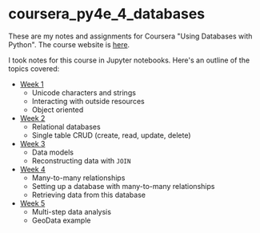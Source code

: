 # coursera_py4e_4_databases

These are my notes and assignments for Coursera "Using Databases with Python". The course website is [here](https://www.coursera.org/learn/python-databases).

I took notes for this course in Jupyter notebooks. Here's an outline of the topics covered:

* [Week 1](week1_unicode_objectoriented.ipynb)  
    * Unicode characters and strings  
    * Interacting with outside resources  
    * Object oriented  
* [Week 2](week2_relationaldb_crud.ipynb)  
    * Relational databases  
    * Single table CRUD (create, read, update, delete)  
* [Week 3](week3_datamodel_join.ipynb)
    * Data models  
    * Reconstructing data with `JOIN`  
* [Week 4](week4_manytomany.ipynb)  
    * Many-to-many relationships  
    * Setting up a database with many-to-many relationships  
    * Retrieving data from this database  
* [Week 5](week5_geocoding.ipynb)   
    * Multi-step data analysis  
    * GeoData example  




